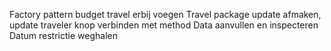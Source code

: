 Factory pattern budget travel erbij voegen
Travel package update afmaken, update traveler knop verbinden met method
Data aanvullen en inspecteren
Datum restrictie weghalen
 